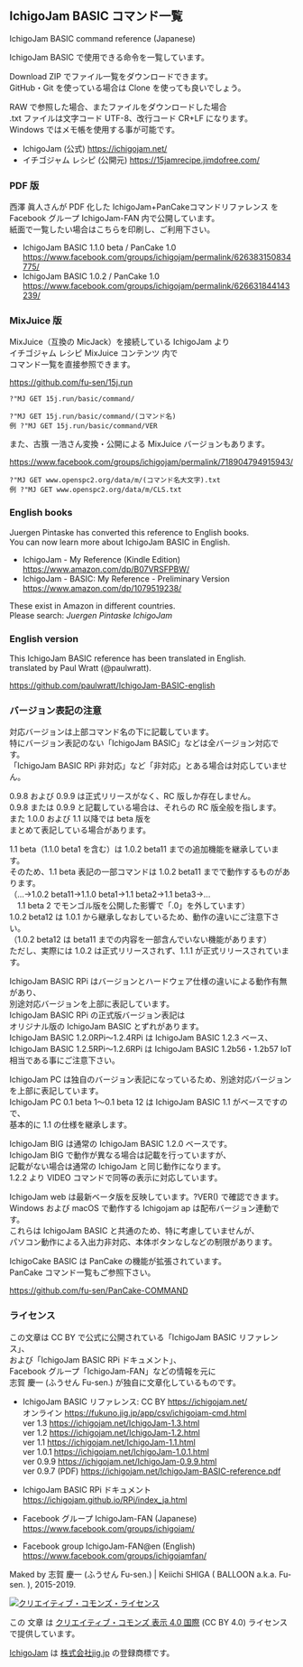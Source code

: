 ## IchigoJam BASIC コマンド一覧
IchigoJam BASIC command reference (Japanese)

IchigoJam BASIC で使用できる命令を一覧しています。

Download ZIP でファイル一覧をダウンロードできます。\
GitHub・Git を使っている場合は Clone を使っても良いでしょう。

RAW で参照した場合、またファイルをダウンロードした場合\
.txt ファイルは文字コード UTF-8、改行コード CR+LF になります。\
Windows ではメモ帳を使用する事が可能です。

* IchigoJam (公式) https://ichigojam.net/
* イチゴジャム レシピ (公開元) https://15jamrecipe.jimdofree.com/

### PDF 版

西澤 眞人さんが PDF 化した IchigoJam+PanCakeコマンドリファレンス を\
Facebook グループ IchigoJam-FAN 内で公開しています。\
紙面で一覧したい場合はこちらを印刷し、ご利用下さい。

* IchigoJam BASIC 1.1.0 beta / PanCake 1.0<br />https://www.facebook.com/groups/ichigojam/permalink/626383150834775/<br />
* IchigoJam BASIC 1.0.2 / PanCake 1.0<br />https://www.facebook.com/groups/ichigojam/permalink/626631844143239/

### MixJuice 版

MixJuice（互換の MicJack）を接続している IchigoJam より\
イチゴジャム レシピ MixJuice コンテンツ 内で\
コマンド一覧を直接参照できます。

https://github.com/fu-sen/15j.run
```
?"MJ GET 15j.run/basic/command/

?"MJ GET 15j.run/basic/command/(コマンド名)
例 ?"MJ GET 15j.run/basic/command/VER
```

また、古籏 一浩さん変換・公開による MixJuice バージョンもあります。

https://www.facebook.com/groups/ichigojam/permalink/718904794915943/

```
?"MJ GET www.openspc2.org/data/m/(コマンド名大文字).txt
例 ?"MJ GET www.openspc2.org/data/m/CLS.txt
```

### English books

Juergen Pintaske has converted this reference to English books.\
You can now learn more about IchigoJam BASIC in English.

- IchigoJam - My Reference (Kindle Edition)\
https://www.amazon.com/dp/B07VRSFPBW/
- IchigoJam - BASIC: My Reference - Preliminary Version\
https://www.amazon.com/dp/1079519238/

These exist in Amazon in different countries.\
Please search: *Juergen Pintaske IchigoJam*

### English version

This IchigoJam BASIC reference has been translated in English.\
translated by Paul Wratt (@paulwratt).

https://github.com/paulwratt/IchigoJam-BASIC-english

### バージョン表記の注意

対応バージョンは上部コマンド名の下に記載しています。\
特にバージョン表記のない「IchigoJam BASIC」などは全バージョン対応です。\
「IchigoJam BASIC RPi 非対応」など「非対応」とある場合は対応していません。

0.9.8 および 0.9.9 は正式リリースがなく、RC 版しか存在しません。\
0.9.8 または 0.9.9 と記載している場合は、それらの RC 版全般を指します。\
また 1.0.0 および 1.1 以降では beta 版を\
まとめて表記している場合があります。

1.1 beta（1.1.0 beta1 を含む）は 1.0.2 beta11 までの追加機能を継承しています。\
そのため、1.1 beta 表記の一部コマンドは 1.0.2 beta11 までで動作するものがあります。\
（...→1.0.2 beta11→1.1.0 beta1→1.1 beta2→1.1 beta3→...\
　1.1 beta 2 でモンゴル版を公開した影響で「.0」を外しています）\
1.0.2 beta12 は 1.0.1 から継承しなおしているため、動作の違いにご注意下さい。\
（1.0.2 beta12 は beta11 までの内容を一部含んでいない機能があります）\
ただし、実際には 1.0.2 は正式リリースされず、1.1.1 が正式リリースされています。

IchigoJam BASIC RPi はバージョンとハードウェア仕様の違いによる動作有無があり、\
別途対応バージョンを上部に表記しています。\
IchigoJam BASIC RPi の正式版バージョン表記は\
オリジナル版の IchigoJam BASIC とずれがあります。\
IchigoJam BASIC 1.2.0RPi～1.2.4RPi は IchigoJam BASIC 1.2.3 ベース、\
IchigoJam BASIC 1.2.5RPi～1.2.6RPi は IchigoJam BASIC 1.2b56・1.2b57 IoT 相当である事にご注意下さい。

IchigoJam PC は独自のバージョン表記になっているため、別途対応バージョンを上部に表記しています。\
IchigoJam PC 0.1 beta 1～0.1 beta 12 は IchigoJam BASIC 1.1 がベースですので、\
基本的に 1.1 の仕様を継承します。

IchigoJam BIG は通常の IchigoJam BASIC 1.2.0 ベースです。\
IchigoJam BIG で動作が異なる場合は記載を行っていますが、\
記載がない場合は通常の IchigoJam と同じ動作になります。\
1.2.2 より VIDEO コマンドで同等の表示に対応しています。

IchigoJam web は最新ベータ版を反映しています。?VER() で確認できます。\
Windows および macOS で動作する Ichigojam ap は配布バージョン連動です。\
これらは IchigoJam BASIC と共通のため、特に考慮していませんが、\
パソコン動作による入出力非対応、本体ボタンなしなどの制限があります。

IchigoCake BASIC は PanCake の機能が拡張されています。\
PanCake コマンド一覧もご参照下さい。

https://github.com/fu-sen/PanCake-COMMAND

### ライセンス

この文章は CC BY で公式に公開されている「IchigoJam BASIC リファレンス」、\
および「IchigoJam BASIC RPi ドキュメント」、\
Facebook グループ「IchigoJam-FAN」などの情報を元に\
志賀 慶一 (ふうせん Fu-sen.) が独自に文章化しているものです。

* IchigoJam BASIC リファレンス: CC BY https://ichigojam.net/ \
オンライン https://fukuno.jig.jp/app/csv/ichigojam-cmd.html \
ver 1.3 https://ichigojam.net/IchigoJam-1.3.html \
ver 1.2 https://ichigojam.net/IchigoJam-1.2.html \
ver 1.1 https://ichigojam.net/IchigoJam-1.1.html \
ver 1.0.1 https://ichigojam.net/IchigoJam-1.0.1.html \
ver 0.9.9 https://ichigojam.net/IchigoJam-0.9.9.html \
ver 0.9.7 (PDF) https://ichigojam.net/IchigoJam-BASIC-reference.pdf

* IchigoJam BASIC RPi ドキュメント<br />https://ichigojam.github.io/RPi/index_ja.html

* Facebook グループ IchigoJam-FAN (Japanese)<br />https://www.facebook.com/groups/ichigojam/
* Facebook group IchigoJam-FAN@en (English)<br />https://www.facebook.com/groups/ichigojamfan/

Maked by 志賀 慶一 (ふうせん Fu-sen.) | Keiichi SHIGA ( BALLOON a.k.a. Fu-sen. ), 2015-2019.

<a rel="license" href="https://creativecommons.org/licenses/by/4.0/"><img alt="クリエイティブ・コモンズ・ライセンス" style="border-width:0" src="https://licensebuttons.net/l/by/4.0/88x31.png" /></a>

この 文章 は <a rel="license" href="https://creativecommons.org/licenses/by/4.0/">クリエイティブ・コモンズ 表示 4.0 国際</a> (CC BY 4.0) ライセンスで提供しています。

[IchigoJam](https://ichigojam.net/) は [株式会社jig.jp](https://jig.jp/) の登録商標です。

